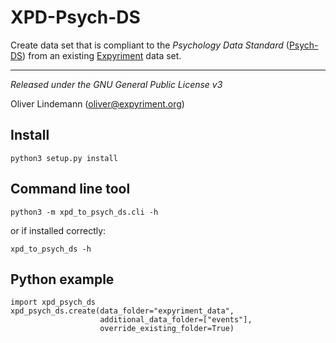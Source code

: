 XPD-Psych-DS
=============

Create data set that is compliant to the *Psychology Data Standard* 
([Psych-DS](https://github.com/psych-ds/psych-DS)) from an existing 
[Expyriment](http://www.expyriment.org) data set.

---

*Released under the GNU General Public License v3* 

Oliver Lindemann (oliver@expyriment.org)



Install
-------

```
python3 setup.py install 
```


Command line tool
------------------

```
python3 -m xpd_to_psych_ds.cli -h
```

or if installed correctly:

```
xpd_to_psych_ds -h
```

Python example
--------------

```
import xpd_psych_ds
xpd_psych_ds.create(data_folder="expyriment_data", 
                    additional_data_folder=["events"],
                    override_existing_folder=True)
```
